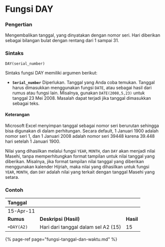 # Fungsi DAY

### Pengertian

Mengembalikan tanggal, yang dinyatakan dengan nomor seri. Hari diberikan sebagai bilangan bulat dengan rentang dari 1 sampai 31.

### Sintaks

```text
DAY(serial_number)
```

Sintaks fungsi DAY memiliki argumen berikut:

* **`Serial_number`**    Diperlukan. Tanggal yang Anda coba temukan. Tanggal harus dimasukkan menggunakan fungsi `DATE`, atau sebagai hasil dari rumus atau fungsi lain. Misalnya, gunakan `DATE(2008,5,23)` untuk tanggal 23 Mei 2008. Masalah dapat terjadi jika tanggal dimasukkan sebagai teks.

#### Keterangan

Microsoft Excel menyimpan tanggal sebagai nomor seri berurutan sehingga bisa digunakan di dalam perhitungan. Secara default, 1 Januari 1900 adalah nomor seri 1, dan 1 Januari 2008 adalah nomor seri 39448 karena 39.448 hari setelah 1 Januari 1900.

Nilai yang dihasilkan melalui fungsi `YEAR`, `MONTH`, dan `DAY` akan menjadi nilai Masehi, tanpa memperhitungkan format tampilan untuk nilai tanggal yang diberikan. Misalnya, jika format tampilan nilai tanggal yang diberikan menggunakan kalender Hijriah, maka nilai yang dihasilkan untuk fungsi `YEAR`, `MONTH`, dan `DAY` adalah nilai yang terkait dengan tanggal Masehi yang setara.

### Contoh

| **Tanggal** |  |  |
| :--- | :--- | :--- |
| 15-Apr-11 |  |  |
| **Rumus** | **Deskripsi \(Hasil\)** | **Hasil** |
| `=DAY(A2)` | Hari dari tanggal dalam sel A2 \(15\) | 15 |

{% page-ref page="fungsi-tanggal-dan-waktu.md" %}

